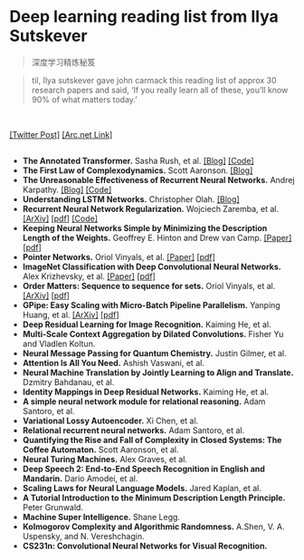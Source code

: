 # Deep learning reading list from Ilya Sutskever
> 深度学习精炼秘笈

> til, Ilya sutskever gave john carmack this reading list of approx 30 research papers and said, ‘If you really learn all of these, you’ll know 90% of what matters today.’
<br>

[[Twitter Post]](https://twitter.com/keshavchan/status/1787861946173186062) [[Arc.net Link]](https://arc.net/folder/D0472A20-9C20-4D3F-B145-D2865C0A9FEE)
<br>

## 

- **The Annotated Transformer.** Sasha Rush, et al. [[Blog]](https://nlp.seas.harvard.edu/annotated-transformer/) [[Code]](https://github.com/harvardnlp/annotated-transformer/)
- **The First Law of Complexodynamics.** Scott Aaronson. [[Blog]](https://scottaaronson.blog/?p=762)
- **The Unreasonable Effectiveness of Recurrent Neural Networks.** Andrej Karpathy. [[Blog]](https://karpathy.github.io/2015/05/21/rnn-effectiveness/) [[Code]](https://github.com/karpathy/char-rnn)
- **Understanding LSTM Networks.** Christopher Olah. [[Blog]](https://colah.github.io/posts/2015-08-Understanding-LSTMs/)
- **Recurrent Neural Network Regularization.** Wojciech Zaremba, et al. [[ArXiv]](https://arxiv.org/abs/1409.2329) [[pdf]](https://arxiv.org/pdf/1409.2329) [[Code]](https://github.com/wojzaremba/lstm)
- **Keeping Neural Networks Simple by Minimizing the Description Length of the Weights.** Geoffrey E. Hinton and Drew van Camp. [[Paper]](https://dl.acm.org/doi/10.1145/168304.168306) [[pdf]](https://www.cs.toronto.edu/~hinton/absps/colt93.pdf)
- **Pointer Networks.** Oriol Vinyals, et al. [[Paper]](https://papers.nips.cc/paper/5866-pointer-networks) [[pdf]](https://arxiv.org/pdf/1506.03134)
- **ImageNet Classification with Deep Convolutional Neural Networks.** Alex Krizhevsky, et al. [[Paper]](https://papers.nips.cc/paper/4824-imagenet-classification-with-deep-convolutional-neural-networks) [[pdf]](https://papers.nips.cc/paper/4824-imagenet-classification-with-deep-convolutional-neural-networks.pdf)
- **Order Matters: Sequence to sequence for sets.** Oriol Vinyals, et al. [[ArXiv]](https://arxiv.org/abs/1511.06391) [[pdf]](https://arxiv.org/pdf/1511.06391)
- **GPipe: Easy Scaling with Micro-Batch Pipeline Parallelism.** Yanping Huang, et al. [[ArXiv]](https://arxiv.org/abs/1811.06965) [[pdf]](https://arxiv.org/pdf/1811.06965)
- **Deep Residual Learning for Image Recognition.** Kaiming He, et al.
- **Multi-Scale Context Aggregation by Dilated Convolutions.** Fisher Yu and Vladlen Koltun.
- **Neural Message Passing for Quantum Chemistry.** Justin Gilmer, et al.
- **Attention Is All You Need.** Ashish Vaswani, et al.
- **Neural Machine Translation by Jointly Learning to Align and Translate.** Dzmitry Bahdanau, et al.
- **Identity Mappings in Deep Residual Networks.** Kaiming He, et al.
- **A simple neural network module for relational reasoning.** Adam Santoro, et al.
- **Variational Lossy Autoencoder.** Xi Chen, et al.
- **Relational recurrent neural networks.** Adam Santoro, et al.
- **Quantifying the Rise and Fall of Complexity in Closed Systems: The Coffee Automaton.** Scott Aaronson, et al.
- **Neural Turing Machines.** Alex Graves, et al.
- **Deep Speech 2: End-to-End Speech Recognition in English and Mandarin.** Dario Amodei, et al.
- **Scaling Laws for Neural Language Models.** Jared Kaplan, et al.
- **A Tutorial Introduction to the Minimum Description Length Principle.** Peter Grunwald.
- **Machine Super Intelligence.** Shane Legg.
- **Kolmogorov Complexity and Algorithmic Randomness.** A.Shen, V. A. Uspensky, and N. Vereshchagin.
- **CS231n: Convolutional Neural Networks for Visual Recognition.**

